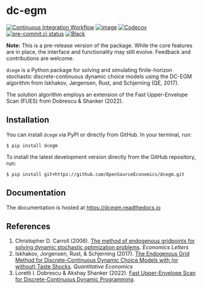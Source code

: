 # dc-egm

[![Continuous Integration Workflow](https://github.com/OpenSourceEconomics/dcegm/actions/workflows/main.yml/badge.svg)](https://github.com/OpenSourceEconomics/dcegm/actions/workflows/main.yml)
[![image](https://readthedocs.org/projects/dcegm/badge/?version=latest)](https://dcegm.readthedocs.io/en/latest)
[![Codecov](https://codecov.io/gh/OpenSourceEconomics/dcegm/branch/main/graph/badge.svg)](https://app.codecov.io/gh/OpenSourceEconomics/dcegm)
[![pre-commit.ci status](https://results.pre-commit.ci/badge/github/OpenSourceEconomics/dcegm/main.svg)](https://results.pre-commit.ci/latest/github/OpenSourceEconomics/dcegm/main)
[![Black](https://img.shields.io/badge/code%20style-black-000000.svg)](https://github.com/psf/black)

<!--
Python implementation of the Discrete-Continuous Endogenous Grid Method (DC-EGM) for
solving dynamic stochastic lifecycle models of continuous (e.g. consumption-savings) and
additional discrete choices. -->

**Note:** This is a pre-release version of the package. While the core features are in
place, the interface and functionality may still evolve. Feedback and contributions are
welcome.

`dcegm` is a Python package for solving and simulating finite-horizon stochastic
discrete-continuous dynamic choice models using the DC-EGM algorithm from Iskhakov,
Jørgensen, Rust, and Schjerning (QE, 2017).

The solution algorithm employs an extension of the Fast Upper-Envelope Scan (FUES) from
Dobrescu & Shanker (2022).

## Installation

You can install `dcegm` via PyPI or directly from GitHub. In your terminal, run:

```console
$ pip install dcegm
```

To install the latest development version directly from the GitHub repository, run:

```console
$ pip install git+https://github.com/OpenSourceEconomics/dcegm.git
```

## Documentation

The documentation is hosted at https://dcegm.readthedocs.io

## References

1. Christopher D. Carroll (2006).
   [The method of endogenous gridpoints for solving dynamic stochastic optimization problems](http://www.sciencedirect.com/science/article/pii/S0165176505003368).
   *Economics Letters*
1. Iskhakov, Jorgensen, Rust, & Schjerning (2017).
   [The Endogenous Grid Method for Discrete-Continuous Dynamic Choice Models with (or without) Taste Shocks](http://onlinelibrary.wiley.com/doi/10.3982/QE643/full).
   *Quantitative Economics*
1. Loretti I. Dobrescu & Akshay Shanker (2022).
   [Fast Upper-Envelope Scan for Discrete-Continuous Dynamic Programming](https://dx.doi.org/10.2139/ssrn.4181302).

<!-- ## Citation

If you use dcegm for your research, please do not forget to cite it.

```bibtex
@Unpublished{BleschGsell2025,
   Title = {dcegm: A GPU-accelerated python implementation of the Discrete-Contiunous Endogenous Grid Method},
   Author = {Maximilian Blesch & Sebastian Gsell},
   Year = {2025},
   Url = {https://github.com/OpenSourceEconomics/dcegm} }
``` -->

